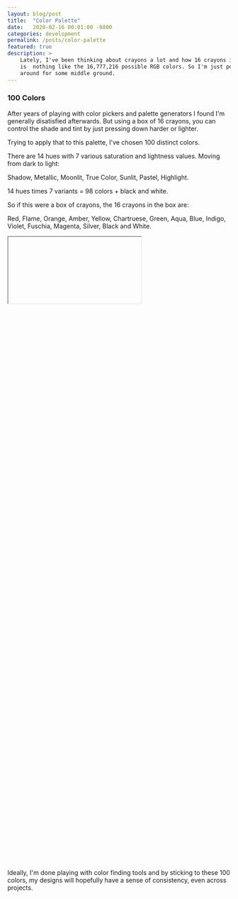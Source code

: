 ```yaml
---
layout: blog/post
title:  "Color Palette"
date:   2020-02-16 00:01:00 -0800
categories: development
permalink: /posts/color-palette
featured: true
description: >
    Lately, I've been thinking about crayons a lot and how 16 crayons in a box
    is  nothing like the 16,777,216 possible RGB colors. So I'm just poking
    around for some middle ground.
---
```


### 100 Colors

After years of playing with color pickers and palette generators I found I'm generally disatisfied afterwards. But using a box of 16 crayons, you can control the shade and tint by just pressing down harder or lighter.

Trying to apply that to this palette, I've chosen 100 distinct colors.

There are 14 hues with 7 various saturation and lightness values. Moving from dark to light:

Shadow, Metallic, Moonlit, True Color, Sunlit, Pastel, Highlight.

14 hues times 7 variants = 98 colors + black and white.

So if this were a box of crayons, the 16 crayons in the box are:

Red, Flame, Orange, Amber, Yellow, Chartruese, Green, Aqua, Blue, Indigo, Violet, Fuschia, Magenta, Silver, Black and White.



<iframe id="color-palette-example"></iframe>
<div class="u-hidden" id="color-palette-example-html"><style type="text/css">
    .color-row {
        display: flex;
        justify-content: space-around;
    }
    .color {
        flex: 1 0 auto;
    }
    .color:before {
        content:'';
        float: left;
        padding-top:100%;
    }

    html {
        --black: hsla(180, 0%, 0%, 1);
        --white: hsla(180, 0%, 100%, 1);

        --red1: hsla(355, 100%, 8%, 1);
        --red2: hsla(355, 75%, 22%, 1);
        --red3: hsla(355, 85%, 36%, 1);
        --red4: hsla(355, 100%, 55%, 1);
        --red5: hsla(355, 85%, 64%, 1);
        --red6: hsla(355, 85%, 78%, 1);
        --red7: hsla(355, 100%, 92%, 1);


        --flame1: hsla(15, 100%, 8%, 1);
        --flame2: hsla(15, 75%, 22%, 1);
        --flame3: hsla(15, 85%, 36%, 1);
        --flame4: hsla(15, 95%, 50%, 1);
        --flame5: hsla(15, 85%, 64%, 1);
        --flame6: hsla(15, 85%, 78%, 1);
        --flame7: hsla(15, 100%, 92%, 1);


        --orange1: hsla(30, 100%, 8%, 1);
        --orange2: hsla(30, 75%, 22%, 1);
        --orange3: hsla(30, 85%, 36%, 1);
        --orange4: hsla(30, 100%, 50%, 1);
        --orange5: hsla(30, 85%, 64%, 1);
        --orange6: hsla(30, 85%, 78%, 1);
        --orange7: hsla(30, 100%, 92%, 1);


        --amber1: hsla(45, 100%, 8%, 1);
        --amber2: hsla(45, 75%, 22%, 1);
        --amber3: hsla(45, 85%, 36%, 1);
        --amber4: hsla(45, 100%, 50%, 1);
        --amber5: hsla(45, 85%, 64%, 1);
        --amber6: hsla(45, 85%, 78%, 1);
        --amber7: hsla(45, 100%, 92%, 1);


        --yellow1: hsla(60, 100%, 8%, 1);
        --yellow2: hsla(60, 75%, 22%, 1);
        --yellow3: hsla(60, 85%, 36%, 1);
        --yellow4: hsla(60, 100%, 50%, 1);
        --yellow5: hsla(60, 85%, 64%, 1);
        --yellow6: hsla(60, 85%, 78%, 1);
        --yellow7: hsla(60, 100%, 92%, 1);


        --chartruese1: hsla(75, 100%, 8%, 1);
        --chartruese2: hsla(75, 75%, 22%, 1);
        --chartruese3: hsla(75, 85%, 36%, 1);
        --chartruese4: hsla(75, 100%, 50%, 1);
        --chartruese5: hsla(75, 85%, 64%, 1);
        --chartruese6: hsla(75, 85%, 78%, 1);
        --chartruese7: hsla(75, 100%, 92%, 1);


        --green1: hsla(120, 100%, 8%, 1);
        --green2: hsla(120, 75%, 22%, 1);
        --green3: hsla(120, 85%, 36%, 1);
        --green4: hsla(120, 100%, 50%, 1);
        --green5: hsla(120, 85%, 64%, 1);
        --green6: hsla(120, 85%, 78%, 1);
        --green7: hsla(120, 100%, 92%, 1);


        --aqua1: hsla(160, 100%, 8%, 1);
        --aqua2: hsla(160, 75%, 22%, 1);
        --aqua3: hsla(160, 85%, 36%, 1);
        --aqua4: hsla(160, 100%, 50%, 1);
        --aqua5: hsla(160, 85%, 64%, 1);
        --aqua6: hsla(160, 85%, 78%, 1);
        --aqua7: hsla(160, 100%, 92%, 1);


        --blue1: hsla(200, 100%, 8%, 1);
        --blue2: hsla(200, 75%, 22%, 1);
        --blue3: hsla(200, 85%, 36%, 1);
        --blue4: hsla(200, 100%, 50%, 1);
        --blue5: hsla(200, 85%, 64%, 1);
        --blue6: hsla(200, 85%, 78%, 1);
        --blue7: hsla(200, 100%, 92%, 1);


        --indigo1: hsla(230, 100%, 8%, 1);
        --indigo2: hsla(230, 75%, 22%, 1);
        --indigo3: hsla(230, 75%, 36%, 1);
        --indigo4: hsla(230, 80%, 55%, 1);
        --indigo5: hsla(230, 65%, 64%, 1);
        --indigo6: hsla(230, 85%, 78%, 1);
        --indigo7: hsla(230, 100%, 92%, 1);


        --violet1: hsla(270, 100%, 8%, 1);
        --violet2: hsla(270, 75%, 22%, 1);
        --violet3: hsla(270, 85%, 36%, 1);
        --violet4: hsla(270, 100%, 55%, 1);
        --violet5: hsla(270, 85%, 64%, 1);
        --violet6: hsla(270, 85%, 78%, 1);
        --violet7: hsla(270, 100%, 92%, 1);


        --fuschia1: hsla(290, 100%, 8%, 1);
        --fuschia2: hsla(290, 75%, 22%, 1);
        --fuschia3: hsla(290, 85%, 36%, 1);
        --fuschia4: hsla(290, 100%, 55%, 1);
        --fuschia5: hsla(290, 85%, 64%, 1);
        --fuschia6: hsla(290, 85%, 78%, 1);
        --fuschia7: hsla(290, 100%, 92%, 1);

        --magenta1: hsla(330, 100%, 8%, 1);
        --magenta2: hsla(330, 75%, 22%, 1);
        --magenta3: hsla(330, 85%, 36%, 1);
        --magenta4: hsla(330, 100%, 55%, 1);
        --magenta5: hsla(330, 85%, 64%, 1);
        --magenta6: hsla(330, 85%, 78%, 1);
        --magenta7: hsla(330, 100%, 92%, 1);


        --silver1: hsla(180, 10%, 2%, 1);
        --silver2: hsla(180, 10%, 18%, 1);
        --silver3: hsla(180, 10%, 34%, 1);
        --silver4: hsla(180, 10%, 50%, 1);
        --silver5: hsla(180, 10%, 66%, 1);
        --silver6: hsla(180, 10%, 82%, 1);
        --silver7: hsla(180, 10%, 98%, 1);
    }

    .black {
        background: var(--black);
    }
    .white {
        background: var(--white);
    }


    .red1 {
        background: var(--red1);
    }
    .red2 {
        background: var(--red2);
    }
    .red3 {
        background: var(--red3);
    }
    .red4 {
        background: var(--red4);
    }
    .red5 {
        background: var(--red5);
    }
    .red6 {
        background: var(--red6);
    }
    .red7 {
        background: var(--red7);
    }


    .flame1 {
        background: var(--flame1);
    }
    .flame2 {
        background: var(--flame2);
    }
    .flame3 {
        background: var(--flame3);
    }
    .flame4 {
        background: var(--flame4);
    }
    .flame5 {
        background: var(--flame5);
    }
    .flame6 {
        background: var(--flame6);
    }
    .flame7 {
        background: var(--flame7);
    }


    .orange1 {
        background: var(--orange1);
    }
    .orange2 {
        background: var(--orange2);
    }
    .orange3 {
        background: var(--orange3);
    }
    .orange4 {
        background: var(--orange4);
    }
    .orange5 {
        background: var(--orange5);
    }
    .orange6 {
        background: var(--orange6);
    }
    .orange7 {
        background: var(--orange7);
    }


    .amber1 {
        background: var(--amber1);
    }
    .amber2 {
        background: var(--amber2);
    }
    .amber3 {
        background: var(--amber3);
    }
    .amber4 {
        background: var(--amber4);
    }
    .amber5 {
        background: var(--amber5);
    }
    .amber6 {
        background: var(--amber6);
    }
    .amber7 {
        background: var(--amber7);
    }


    .yellow1 {
        background: var(--yellow1);
    }
    .yellow2 {
        background: var(--yellow2);
    }
    .yellow3 {
        background: var(--yellow3);
    }
    .yellow4 {
        background: var(--yellow4);
    }
    .yellow5 {
        background: var(--yellow5);
    }
    .yellow6 {
        background: var(--yellow6);
    }
    .yellow7 {
        background: var(--yellow7);
    }


    .chartruese1 {
        background: var(--chartruese1);
    }
    .chartruese2 {
        background: var(--chartruese2);
    }
    .chartruese3 {
        background: var(--chartruese3);
    }
    .chartruese4 {
        background: var(--chartruese4);
    }
    .chartruese5 {
        background: var(--chartruese5);
    }
    .chartruese6 {
        background: var(--chartruese6);
    }
    .chartruese7 {
        background: var(--chartruese7);
    }


    .green1 {
        background: var(--green1);
    }
    .green2 {
        background: var(--green2);
    }
    .green3 {
        background: var(--green3);
    }
    .green4 {
        background: var(--green4);
    }
    .green5 {
        background: var(--green5);
    }
    .green6 {
        background: var(--green6);
    }
    .green7 {
        background: var(--green7);
    }


    .aqua1 {
        background: var(--aqua1);
    }
    .aqua2 {
        background: var(--aqua2);
    }
    .aqua3 {
        background: var(--aqua3);
    }
    .aqua4 {
        background: var(--aqua4);
    }
    .aqua5 {
        background: var(--aqua5);
    }
    .aqua6 {
        background: var(--aqua6);
    }
    .aqua7 {
        background: var(--aqua7);
    }


    .blue1 {
        background: var(--blue1);
    }
    .blue2 {
        background: var(--blue2);
    }
    .blue3 {
        background: var(--blue3);
    }
    .blue4 {
        background: var(--blue4);
    }
    .blue5 {
        background: var(--blue5);
    }
    .blue6 {
        background: var(--blue6);
    }
    .blue7 {
        background: var(--blue7);
    }


    .indigo1 {
        background: var(--indigo1);
    }
    .indigo2 {
        background: var(--indigo2);
    }
    .indigo3 {
        background: var(--indigo3);
    }
    .indigo4 {
        background: var(--indigo4);
    }
    .indigo5 {
        background: var(--indigo5);
    }
    .indigo6 {
        background: var(--indigo6);
    }
    .indigo7 {
        background: var(--indigo7);
    }


    .violet1 {
        background: var(--violet1);
    }
    .violet2 {
        background: var(--violet2);
    }
    .violet3 {
        background: var(--violet3);
    }
    .violet4 {
        background: var(--violet4);
    }
    .violet5 {
        background: var(--violet5);
    }
    .violet6 {
        background: var(--violet6);
    }
    .violet7 {
        background: var(--violet7);
    }


    .fuschia1 {
        background: var(--fuschia1);
    }
    .fuschia2 {
        background: var(--fuschia2);
    }
    .fuschia3 {
        background: var(--fuschia3);
    }
    .fuschia4 {
        background: var(--fuschia4);
    }
    .fuschia5 {
        background: var(--fuschia5);
    }
    .fuschia6 {
        background: var(--fuschia6);
    }
    .fuschia7 {
        background: var(--fuschia7);
    }


    .magenta1 {
        background: var(--magenta1);
    }
    .magenta2 {
        background: var(--magenta2);
    }
    .magenta3 {
        background: var(--magenta3);
    }
    .magenta4 {
        background: var(--magenta4);
    }
    .magenta5 {
        background: var(--magenta5);
    }
    .magenta6 {
        background: var(--magenta6);
    }
    .magenta7 {
        background: var(--magenta7);
    }


    .silver1 {
        background: var(--silver1);
    }
    .silver2 {
        background: var(--silver2);
    }
    .silver3 {
        background: var(--silver3);
    }
    .silver4 {
        background: var(--silver4);
    }
    .silver5 {
        background: var(--silver5);
    }
    .silver6 {
        background: var(--silver6);
    }
    .silver7 {
        background: var(--silver7);
    }
</style>
    <div class="color-row">
        <div class="color red1"></div>
        <div class="color red2"></div>
        <div class="color red3"></div>
        <div class="color red4"></div>
        <div class="color red5"></div>
        <div class="color red6"></div>
        <div class="color red7"></div>
    </div>
    <div class="color-row">
        <div class="color flame1"></div>
        <div class="color flame2"></div>
        <div class="color flame3"></div>
        <div class="color flame4"></div>
        <div class="color flame5"></div>
        <div class="color flame6"></div>
        <div class="color flame7"></div>
    </div>
    <div class="color-row">
        <div class="color orange1"></div>
        <div class="color orange2"></div>
        <div class="color orange3"></div>
        <div class="color orange4"></div>
        <div class="color orange5"></div>
        <div class="color orange6"></div>
        <div class="color orange7"></div>
    </div>
    <div class="color-row">
        <div class="color amber1"></div>
        <div class="color amber2"></div>
        <div class="color amber3"></div>
        <div class="color amber4"></div>
        <div class="color amber5"></div>
        <div class="color amber6"></div>
        <div class="color amber7"></div>
    </div>
    <div class="color-row">
        <div class="color yellow1"></div>
        <div class="color yellow2"></div>
        <div class="color yellow3"></div>
        <div class="color yellow4"></div>
        <div class="color yellow5"></div>
        <div class="color yellow6"></div>
        <div class="color yellow7"></div>
    </div>
    <div class="color-row">
        <div class="color chartruese1"></div>
        <div class="color chartruese2"></div>
        <div class="color chartruese3"></div>
        <div class="color chartruese4"></div>
        <div class="color chartruese5"></div>
        <div class="color chartruese6"></div>
        <div class="color chartruese7"></div>
    </div>
    <div class="color-row">
        <div class="color green1"></div>
        <div class="color green2"></div>
        <div class="color green3"></div>
        <div class="color green4"></div>
        <div class="color green5"></div>
        <div class="color green6"></div>
        <div class="color green7"></div>
    </div>
    <div class="color-row">
        <div class="color aqua1"></div>
        <div class="color aqua2"></div>
        <div class="color aqua3"></div>
        <div class="color aqua4"></div>
        <div class="color aqua5"></div>
        <div class="color aqua6"></div>
        <div class="color aqua7"></div>
    </div>
    <div class="color-row">
        <div class="color blue1"></div>
        <div class="color blue2"></div>
        <div class="color blue3"></div>
        <div class="color blue4"></div>
        <div class="color blue5"></div>
        <div class="color blue6"></div>
        <div class="color blue7"></div>
    </div>
    <div class="color-row">
        <div class="color indigo1"></div>
        <div class="color indigo2"></div>
        <div class="color indigo3"></div>
        <div class="color indigo4"></div>
        <div class="color indigo5"></div>
        <div class="color indigo6"></div>
        <div class="color indigo7"></div>
    </div>
    <div class="color-row">
        <div class="color violet1"></div>
        <div class="color violet2"></div>
        <div class="color violet3"></div>
        <div class="color violet4"></div>
        <div class="color violet5"></div>
        <div class="color violet6"></div>
        <div class="color violet7"></div>
    </div>
    <div class="color-row">
        <div class="color fuschia1"></div>
        <div class="color fuschia2"></div>
        <div class="color fuschia3"></div>
        <div class="color fuschia4"></div>
        <div class="color fuschia5"></div>
        <div class="color fuschia6"></div>
        <div class="color fuschia7"></div>
    </div>
    <div class="color-row">
        <div class="color magenta1"></div>
        <div class="color magenta2"></div>
        <div class="color magenta3"></div>
        <div class="color magenta4"></div>
        <div class="color magenta5"></div>
        <div class="color magenta6"></div>
        <div class="color magenta7"></div>
    </div>
    <div class="color-row">
        <div class="color silver1"></div>
        <div class="color silver2"></div>
        <div class="color silver3"></div>
        <div class="color silver4"></div>
        <div class="color silver5"></div>
        <div class="color silver6"></div>
        <div class="color silver7"></div>
    </div>
    <div class="color-row">
        <div class="color black"></div>
        <div class="color white"></div>
    </div>
</div>
<script type="text/javascript">
    window.tychi.queues.flyFrames.push([
        'color-palette-example',
        {
            markupIDs: ['color-palette-example-html']
        }
    ]);
</script>

Ideally, I'm done playing with color finding tools and by sticking to these 100 colors, my designs will hopefully have a sense of consistency, even across projects.
